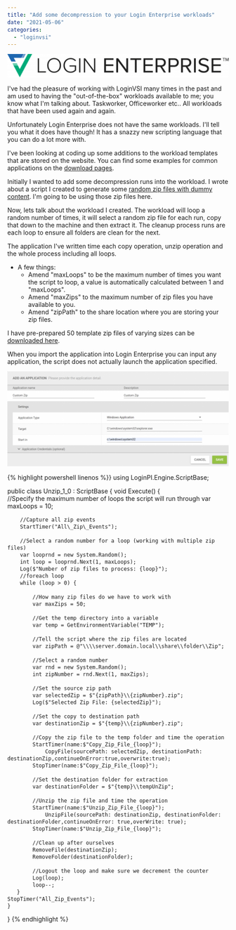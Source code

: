 ```yaml
---
title: "Add some decompression to your Login Enterprise workloads"
date: "2021-05-06"
categories: 
  - "loginvsi"
---
```


![](images/Login-Enterprise-Logo-121719-1024x108.png)

I've had the pleasure of working with LoginVSI many times in the past and am used to having the "out-of-the-box" workloads available to me; you know what I'm talking about. Taskworker, Officeworker etc.. All workloads that have been used again and again.

Unfortunately Login Enterprise does not have the same workloads. I'll tell you what it does have though! It has a snazzy new scripting language that you can do a lot more with.

I've been looking at coding up some additions to the workload templates that are stored on the website. You can find some examples for common applications on the [download pages](https://loginvsi.com/54-landing-pages/1240-workload-templates).

Initially I wanted to add some decompression runs into the workload. I wrote about a script I created to generate some [random zip files with dummy content](https://www.leeejeffries.com/script-to-generate-zip-files-for-performance-testing/). I'm going to be using those zip files here.

Now, lets talk about the workload I created. The workload will loop a random number of times, it will select a random zip file for each run, copy that down to the machine and then extract it. The cleanup process runs are each loop to ensure all folders are clean for the next.

The application I've written time each copy operation, unzip operation and the whole process including all loops.

- A few things:
    - Amend "maxLoops" to be the maximum number of times you want the script to loop, a value is automatically calculated between 1 and "maxLoops".
    - Amend "maxZips" to the maximum number of zip files you have available to you.
    - Amend "zipPath" to the share location where you are storing your zip files.

I have pre-prepared 50 template zip files of varying sizes can be [downloaded here](https://www.leeejeffries.com/wp-content/uploads/2021/05/Prepared_Zips.zip).

When you import the application into Login Enterprise you can input any application, the script does not actually launch the application specified.

![](images/2021-05-05_20-50-58-1024x438.png)

{% highlight powershell linenos %}}
using LoginPI.Engine.ScriptBase;

public class Unzip_1_0 : ScriptBase
{
    void Execute() 
    {   
        //Specify the maximum number of loops the script will run through
        var maxLoops = 10;
        
        //Capture all zip events
        StartTimer("All\_Zip\_Events");
        
        //Select a random number for a loop (working with multiple zip files)
        var looprnd = new System.Random(); 
        int loop = looprnd.Next(1, maxLoops);
        Log($"Number of zip files to process: {loop}");
        //foreach loop
        while (loop > 0) {
              
            //How many zip files do we have to work with
            var maxZips = 50;
        
            //Get the temp directory into a variable
            var temp = GetEnvironmentVariable("TEMP");
            
            //Tell the script where the zip files are located
            var zipPath = @"\\\\server.domain.local\\share\\folder\\Zip";
            
            //Select a random number
            var rnd = new System.Random(); 
            int zipNumber = rnd.Next(1, maxZips);
            
            //Set the source zip path
            var selectedZip = $"{zipPath}\\{zipNumber}.zip";
            Log($"Selected Zip File: {selectedZip}");
            
            //Set the copy to destination path
            var destinationZip = $"{temp}\\{zipNumber}.zip";
            
            //Copy the zip file to the temp folder and time the operation
            StartTimer(name:$"Copy_Zip_File_{loop}");
                CopyFile(sourcePath: selectedZip, destinationPath: destinationZip,continueOnError:true,overwrite:true);
            StopTimer(name:$"Copy_Zip_File_{loop}");
            
            //Set the destination folder for extraction
            var destinationFolder = $"{temp}\\tempUnZip";
            
            //Unzip the zip file and time the operation
            StartTimer(name:$"Unzip_Zip_File_{loop}");
                UnzipFile(sourcePath: destinationZip, destinationFolder: destinationFolder,continueOnError: true,overWrite: true);
            StopTimer(name:$"Unzip_Zip_File_{loop}");
            
            //Clean up after ourselves
            RemoveFile(destinationZip);
            RemoveFolder(destinationFolder);
            
            //Logout the loop and make sure we decrement the counter            
            Log(loop);            
            loop--;
       }
    StopTimer("All_Zip_Events");
    }
}
{% endhighlight %}
